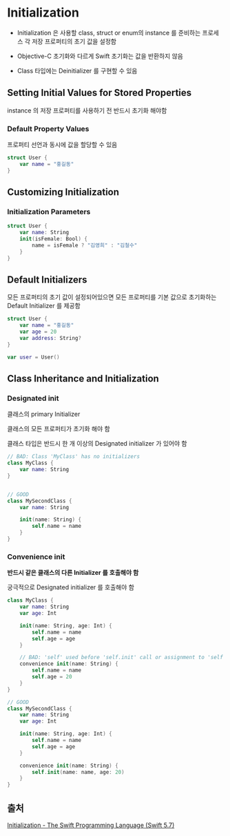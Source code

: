 # Initialization

* Initialization 은 사용할 class, struct or enum의 instance 를 준비하는 프로세스
  각 저장 프로퍼티의 초기 값을 설정함

* Objective-C 초기화와 다르게 Swift 초기화는 값을 반환하지 않음

* Class 타입에는 Deinitializer 를 구현할 수 있음

## 

## Setting Initial Values for Stored Properties

instance 의 저장 프로퍼티를 사용하기 전 반드시 초기화 해야함

### Default Property Values

프로퍼티 선언과 동시에 값을 할당할 수 있음

```swift
struct User {
    var name = "홍길동"
}
```

## 

## Customizing Initialization

### Initialization Parameters

```swift
struct User {
    var name: String
    init(isFemale: Bool) {
        name = isFemale ? "김영희" : "김철수"
    }
}
```

## Default Initializers

모든 프로퍼티의 초기 값이 설정되어있으면 모든 프로퍼티를 기본 값으로 초기화하는 Default Initializer 를 제공함

```swift
struct User {
    var name = "홍길동"
    var age = 20
    var address: String?
}

var user = User()
```

## Class Inheritance and Initialization

### Designated init

클래스의 primary Initializer

클래스의 모든 프로퍼티가 초기화 해야 함

클래스 타입은 반드시 한 개 이상의 Designated initializer 가 있어야 함

```swift
// BAD: Class 'MyClass' has no initializers
class MyClass {
    var name: String
}


// GOOD
class MySecondClass {
    var name: String

    init(name: String) {
        self.name = name
    }
}
```

### Convenience init

**반드시 같은 클래스의 다른 Initializer 를 호출해야 함**

궁극적으로 Designated initializer 를 호출해야 함

```swift
class MyClass {
    var name: String
    var age: Int

    init(name: String, age: Int) {
        self.name = name
        self.age = age
    }

    // BAD: 'self' used before 'self.init' call or assignment to 'self'
    convenience init(name: String) {
        self.name = name
        self.age = 20
    }
}

// GOOD
class MySecondClass {
    var name: String
    var age: Int

    init(name: String, age: Int) {
        self.name = name
        self.age = age
    }

    convenience init(name: String) {
        self.init(name: name, age: 20)
    }
}
```

## 출처

[Initialization - The Swift Programming Language (Swift 5.7)](https://docs.swift.org/swift-book/LanguageGuide/Initialization.html)
